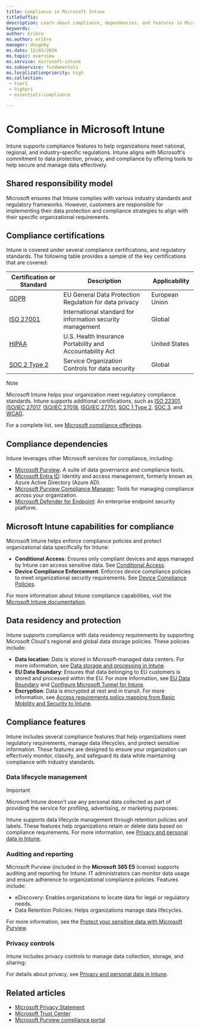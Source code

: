 ```yaml
---
title: Compliance in Microsoft Intune
titleSuffix:
description: Learn about compliance, dependencies, and features in Microsoft Intune supporting data protection and regulatory requirements.
keywords:
author: Erikre
ms.author: erikre
manager: dougeby
ms.date: 12/03/2024
ms.topic: overview
ms.service: microsoft-intune
ms.subservice: fundamentals
ms.localizationpriority: high
ms.collection: 
 - tier1
 - highpri
 - essentials-compliance

---
```


# Compliance in Microsoft Intune

Intune supports compliance features to help organizations meet national, regional, and industry-specific regulations. Intune aligns with Microsoft's commitment to data protection, privacy, and compliance by offering tools to help secure and manage data effectively.

## Shared responsibility model

Microsoft ensures that Intune complies with various industry standards and regulatory frameworks. However, customers are responsible for implementing their data protection and compliance strategies to align with their specific organizational requirements.

## Compliance certifications

Intune is covered under several compliance certifications, and regulatory standards. The following table provides a sample of the key certifications that are covered:

| Certification or Standard | Description | Applicability |
|---------------------------|-------------|---------------|
| [GDPR](/compliance/regulatory/gdpr) | EU General Data Protection Regulation for data privacy  | European Union |
| [ISO 27001](/compliance/regulatory/offering-iso-27001) | International standard for information security management | Global |
| [HIPAA](/compliance/regulatory/offering-hipaa-hitech)   | U.S. Health Insurance Portability and Accountability Act | United States |
| [SOC 2 Type 2](/compliance/regulatory/offering-soc-2)  | Service Organization Controls for data security | Global |

> [!NOTE]
> Microsoft Intune helps your organization meet regulatory compliance standards. Intune supports additional certifications, such as [ISO 22301](/compliance/regulatory/offering-iso-22301), [ISO/IEC 27017](/compliance/regulatory/offering-iso-27017), [ISO/IEC 27018](/compliance/regulatory/offering-iso-27018), [ISO/IEC 27701](/compliance/regulatory/offering-iso-27701), [SOC 1 Type 2](/compliance/regulatory/offering-soc-1), [SOC 3](/compliance/regulatory/offering-soc-3), and [WCAG](/compliance/regulatory/offering-wcag-2-1).

For a complete list, see [Microsoft compliance offerings](/compliance/regulatory/offering-home).

## Compliance dependencies

Intune leverages other Microsoft services for compliance, including:

- [Microsoft Purview](/purview/purview): A suite of data governance and compliance tools.
- [Microsoft Entra ID](/entra/fundamentals/whatis): Identity and access management, formerly known as Azure Active Directory (Azure AD).
- [Microsoft Purview Compliance Manager](/purview/compliance-manager): Tools for managing compliance across your organization.
- [Microsoft Defender for Endpoint](../protect/advanced-threat-protection.md): An enterprise endpoint security platform.

## Microsoft Intune capabilities for compliance

Microsoft Intune helps enforce compliance policies and protect organizational data specifically for Intune:

- **Conditional Access**: Ensures only compliant devices and apps managed by Intune can access sensitive data. See [Conditional Access](/mem/intune/protect/conditional-access).
- **Device Compliance Enforcement**: Enforces device compliance policies to meet organizational security requirements. See [Device Compliance Policies](/mem/intune/protect/device-compliance-get-started).

For more information about Intune compliance capabilities, visit the [Microsoft Intune documentation](/mem/intune).

## Data residency and protection

Intune supports compliance with data residency requirements by supporting Microsoft Cloud's regional and global data storage policies. These policies include:

- **Data location**: Data is stored in Microsoft-managed data centers. For more information, see [Data storage and processing in Intune](../protect/privacy-data-store-process.md).
- **EU Data Boundary**: Ensures that data belonging to EU customers is stored and processed within the EU. For more information, see [EU Data Boundary](/privacy/eudb/eu-data-boundary-learn) and [Configure Microsoft Tunnel for Intune](../protect/microsoft-tunnel-configure.md).
- **Encryption**: Data is encrypted at rest and in transit. For more information, see [Access requirements policy mapping from Basic Mobility and Security to Intune](../fundamentals/policy-map-access-requirements.md).

## Compliance features

Intune includes several compliance features that help organizations meet regulatory requirements, manage data lifecycles, and protect sensitive information. These features are designed to ensure your organization can effectively monitor, classify, and safeguard its data while maintaining compliance with industry standards.

### Data lifecycle management

> [!IMPORTANT]
> Microsoft Intune doesn't use any personal data collected as part of providing the service for profiling, advertising, or marketing purposes. 

Intune supports data lifecycle management through retention policies and labels. These features help organizations retain or delete data based on compliance requirements. For more information, see [Privacy and personal data in Intune](../fundamentals/intune-service-servicing-information.md#privacy-and-personal-data-in-intune).

### Auditing and reporting

Microsoft Purview (included in the **Microsoft 365 E5** license) supports auditing and reporting for Intune. IT administrators can monitor data usage and ensure adherence to organizational compliance policies. Features include:

- eDiscovery: Enables organizations to locate data for legal or regulatory needs.
- Data Retention Policies: Helps organizations manage data lifecycles.

For more information, see the [Protect your sensitive data with Microsoft Purview](/purview/information-protection).

### Privacy controls

Intune includes privacy controls to manage data collection, storage, and sharing:

For details about privacy, see [Privacy and personal data in Intune](../protect/privacy-personal-data.md).

## Related articles

- [Microsoft Privacy Statement](https://privacy.microsoft.com/privacystatement)
- [Microsoft Trust Center](https://www.microsoft.com/trust-center)
- [Microsoft Purview compliance portal](https://compliance.microsoft.com/)